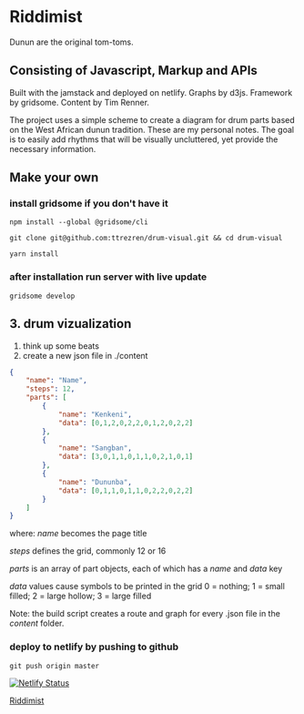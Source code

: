 # Riddimist

Dunun are the original tom-toms.

## Consisting of Javascript, Markup and APIs

Built with the jamstack and deployed on netlify.
Graphs by d3js. Framework by gridsome. Content by Tim Renner.

The project uses a simple scheme to create a diagram for drum parts based on the West African dunun tradition. These are my personal notes. The goal is to easily add rhythms that will be visually uncluttered, yet provide the necessary information.

## Make your own

### install gridsome if you don't have it

`npm install --global @gridsome/cli`

`git clone git@github.com:ttrezren/drum-visual.git && cd drum-visual`

`yarn install`

### after installation run server with live update

`gridsome develop`

## 3. drum vizualization

1. think up some beats
1. create a new json file in ./content

```json
{
    "name": "Name",
    "steps": 12,
    "parts": [
        {
            "name": "Kenkeni",
            "data": [0,1,2,0,2,2,0,1,2,0,2,2]
        },
        {
            "name": "Sangban",
            "data": [3,0,1,1,0,1,1,0,2,1,0,1]
        },
        {
            "name": "Dununba",
            "data": [0,1,1,0,1,1,0,2,2,0,2,2]
        }
    ]
}
```
where:
*name* becomes the page title

*steps* defines the grid, commonly 12 or 16

*parts* is an array of part objects, each of which has a *name* and *data* key

*data* values cause symbols to be printed in the grid 0 = nothing; 1 = small filled; 2 = large hollow; 3 = large filled

Note: the build script creates a route and graph for every .json file in the *content* folder.

### deploy to netlify by pushing to github

`git push origin master`

[![Netlify Status](https://api.netlify.com/api/v1/badges/03d5a170-4ef9-4916-9679-a73289cde700/deploy-status)](https://app.netlify.com/sites/jolly-wilson-1e0ce9/deploys)

[Riddimist](https://jolly-wilson-1e0ce9.netlify.app/)
